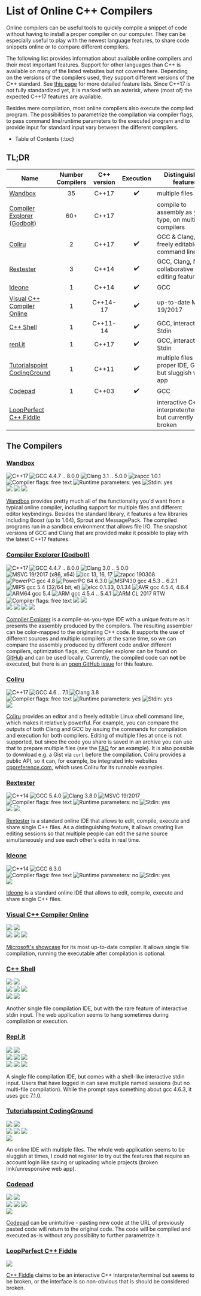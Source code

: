 # List of Online C++ Compilers

Online compilers can be useful tools to quickly compile a snippet of code without having to install a proper compiler on our computer. They can be especially useful to play with the newest language features, to share code snippets online or to compare different compilers.

The following list provides information about available online compilers and their most important features. Support for other languages than C++ is available on many of the listed websites but not covered here.
Depending on the versions of the compilers used, they support different versions of the C++ standard. See [this page](http://en.cppreference.com/w/cpp/compiler_support) for more detailed feature lists. Since C++17 is not fully standardized yet, it is marked with an asterisk, where (most of) the expected C++17 features are available.

Besides mere compilation, most online compilers also execute the compiled program. The possibilities to parametrize the compilation via compiler flags, to pass command line/runtime parameters to the executed program and to provide input for standard input vary between the different compilers.

* Table of Contents
{:toc}

## TL;DR 

| Name | Number Compilers | C++ version | Execution | Distinguishing features | Other Languages |
|------|:----------------:|:-----------:|:---------:|-------------------------|:---------------:|
| [Wandbox](http://melpon.org/wandbox) | 35 | C++17 | ✔️ | multiple files | ✔️ |
| [Compiler Explorer (Godbolt)](http://godbolt.org) | 60+ | C++17 |  | compile to assembly as you type, on multiple compilers | ✔️ |
| [Coliru](http://coliru.stacked-crooked.com) | 2 | C++17 | ✔️ | GCC & Clang, freely editable shell command line |  |
| [Rextester](http://rextester.com/) | 3 | C++14 | ✔️ | GCC, Clang, MSVC, collaborative live editing features | ✔️ |
| [Ideone](https://ideone.com/) | 1 | C++14 | ✔️ | GCC | ✔️ |
| [Visual C++ Compiler Online](http://webcompiler.cloudapp.net/) | 1 | C++14-17 | ✔️ | up-to-date MSVC 19/2017 |  |
| [C++ Shell](http://cpp.sh/) | 1 | C++11-14 | ✔️ | GCC, interactive Stdin |  |
| [repl.it](https://repl.it/languages/cpp11) | 1 | C++17 | ✔️ | GCC, interactive Stdin | ✔️ |
| [Tutorialspoint CodingGround](https://www.tutorialspoint.com/compile_cpp11_online.php) | 1 | C++11 | ✔️ | multiple files like proper IDE, GCC <br/> but sluggish web app |  |
| [Codepad](http://codepad.org/) | 1 | C++03 | ✔️ | GCC | ✔️ |
| [LoopPerfect C++ Fiddle](http://fiddle.jyt.io/) |  | |  | interactive C++ interpreter/terminal, but currently broken |  |

## The Compilers 

### [Wandbox](http://melpon.org/wandbox)
![C++17](https://img.shields.io/badge/C++-17-blue.svg)
![GCC 4.4.7 .. 8.0.0](https://img.shields.io/badge/GCC-4.4.7--8.0.0%20%28HEAD%29-008080.svg)
![Clang 3.1 .. 5.0.0](https://img.shields.io/badge/Clang-3.1--5.0.0%20%28HEAD%29-008080.svg)
![zapcc 1.0.1](https://img.shields.io/badge/zapcc-1.0.1-008080.svg)  
![Compiler flags: free text](https://img.shields.io/badge/flags-free%20text-brightgreen.svg)
![Runtime parameters: yes](https://img.shields.io/badge/runtime%20parameters-yes-brightgreen.svg)
![Stdin: yes](https://img.shields.io/badge/stdin-yes-brightgreen.svg)  
![](https://img.shields.io/badge/multi%20file-yes-ff69b4.svg)
![](https://img.shields.io/badge/libraries-Boost,Sprout,MessagePack-ff69b4.svg)
![](https://img.shields.io/badge/sharing-link-ff69b4.svg)

[Wandbox](http://melpon.org/wandbox) provides pretty much all of the functionality you'd want from a typical online compiler, including support for multiple files and different editor keybindings. 
Besides the standard library, it features a few libraries including Boost (up to 1.64), Sprout and MessagePack. The compiled programs run in a sandbox environment that allows file I/O. 
The snapshot versions of GCC and Clang that are provided make it possible to play with the latest C++17 features.


### [Compiler Explorer (Godbolt)](http://godbolt.org)
![C++17](https://img.shields.io/badge/C++-17-blue.svg)
![GCC 4.4.7 .. 8.0.0](https://img.shields.io/badge/GCC-4.4.7--8.0.0%20%28snapshot%29-008080.svg)
![Clang 3.0 .. 5.0.0](https://img.shields.io/badge/Clang-3.0--5.0.0%20%28trunk%29-008080.svg)
![MSVC 19/2017 (x86, x64)](https://img.shields.io/badge/MSVC-19%2F2017%20%28x86%2C%20x64%29-008080.svg)
![icc 13, 16, 17](https://img.shields.io/badge/icc-13%2F16%2F17-008080.svg)
![zapcc 190308](https://img.shields.io/badge/zapcc-190308-008080.svg)
![PowerPC gcc 4.8](https://img.shields.io/badge/PowerPC%20gcc-4.8-008080.svg)
![PowerPC 64 6.3.0](https://img.shields.io/badge/PowerPC%2064-6.3.0-008080.svg)
![MSP430 gcc 4.5.3 .. 6.2.1](https://img.shields.io/badge/MSP430%20gcc-4.5.3--6.2.1-008080.svg)
![MIPS gcc 5.4 (32/64 bit, el)](https://img.shields.io/badge/MIPS%20gcc-5.4%20%2832%2F64%20bit%2C%20el%29-008080.svg)
![elcc 0.1.33, 0.1.34](https://img.shields.io/badge/elcc-0.1.33%2F0.1.34-008080.svg)
![AVR gcc 4.5.4, 4.6.4](https://img.shields.io/badge/AVR%20gcc-4.5.4%2F4.6.4-008080.svg)
![ARM64 gcc 5.4](https://img.shields.io/badge/ARM64%20gcc-5.4-008080.svg)
![ARM gcc 4.5.4 .. 5.4.1](https://img.shields.io/badge/ARM%20gcc-4.5.4--5.4.1-008080.svg)
![ARM CL 2017 RTW](https://img.shields.io/badge/ARM%20CL-2017%20RTW-008080.svg)  
![Compiler flags: free text](https://img.shields.io/badge/flags-free%20text-brightgreen.svg)
![](https://img.shields.io/badge/assembly-yes-brightgreen.svg)
![](https://img.shields.io/badge/execution-no-red.svg)    
![](https://img.shields.io/badge/interactive-compilation-ff69b4.svg)
![](https://img.shields.io/badge/diff%20assembler-yes-ff69b4.svg)
![](https://img.shields.io/badge/include-github-ff69b4.svg)
![](https://img.shields.io/badge/sharing-link%20|%20embed-ff69b4.svg)

[Compiler Explorer](http://godbolt.org) is a compile-as-you-type IDE with a unique feature as it presents the assembly produced by the compilers. The resulting assembler can be color-mapped to the originating C++ code. It supports the use of different sources and multiple compilers at the same time, so we can compare the assembly produced by different code and/or different compilers, optimization flags, etc. 
Compiler explorer can be found on [GitHub](https://github.com/mattgodbolt/compiler-explorer) and can be used locally.
Currently, the compiled code can **not** be executed, but there is an [open GitHub issue](https://github.com/mattgodbolt/compiler-explorer/issues/429) for this feature.


### [Coliru](http://coliru.stacked-crooked.com)
![C++17](https://img.shields.io/badge/C++-17-blue.svg)
![GCC 4.6 .. 7.1](https://img.shields.io/badge/GCC-4.6--7.1-008080.svg)
![Clang 3.8](https://img.shields.io/badge/Clang-3.8-008080.svg)  
![Compiler flags: free text](https://img.shields.io/badge/flags-free%20text-brightgreen.svg)
![Runtime parameters: yes](https://img.shields.io/badge/runtime%20parameters-yes-brightgreen.svg)
![Stdin: yes](https://img.shields.io/badge/stdin-shell%2Bpipe-brightgreen.svg)  
![](https://img.shields.io/badge/sharing-link-ff69b4.svg)

[Coliru](http://coliru.stacked-crooked.com) provides an editor and a freely editable Linux shell command line, which makes it relatively powerful. For example, you can compare the outputs of both Clang and GCC by issuing the commands for compilation and execution for both compilers. Editing of multiple files at once is not supported, but since the code you share is saved in an archive you can use that to prepare multiple files (see the [FAQ](https://docs.google.com/document/d/18md3rLdgD9f5Wro3i7YYopJBFb_6MPCO8-0ihtxHoyM/edit) for an example). It is also possible to download e.g. a Gist via `curl` before the compilation.
Coliru provides a public API, so it can, for example, be integrated into websites [cppreference.com](cppreference.com), which uses Coliru for its runnable examples.


### [Rextester](http://rextester.com/)

![C++14](https://img.shields.io/badge/C++-14-blue.svg)
![GCC 5.4.0](https://img.shields.io/badge/GCC-5.4.0-008080.svg)
![Clang 3.8.0](https://img.shields.io/badge/Clang-3.8.0-008080.svg) 
![MSVC 19/2017](https://img.shields.io/badge/MSVC-19%2F2017-008080.svg)  
![Compiler flags: free text](https://img.shields.io/badge/flags-free%20text-brightgreen.svg)
![Runtime parameters: no](https://img.shields.io/badge/runtime%20parameters-no-red.svg)
![Stdin: yes](https://img.shields.io/badge/stdin-yes-brightgreen.svg)    
![](https://img.shields.io/badge/sharing-link-ff69b4.svg)
![](https://img.shields.io/badge/interactive-live_editing-ff69b4.svg)


[Rextester](http://rextester.com/) is a standard online IDE that allows to edit, compile, execute and share single C++ files. As a distinguishing feature, it allows creating live editing sessions so that multiple people can edit the same source simultaneously and see each other's edits in real time.


### [Ideone](https://ideone.com/)
![C++14](https://img.shields.io/badge/C++-14-blue.svg)
![GCC 6.3.0](https://img.shields.io/badge/GCC-6.3.0-008080.svg)  
![Compiler flags: free text](https://img.shields.io/badge/flags-predefined-red.svg)
![Runtime parameters: no](https://img.shields.io/badge/runtime%20parameters-no-red.svg)
![Stdin: yes](https://img.shields.io/badge/stdin-yes-brightgreen.svg)  
![](https://img.shields.io/badge/sharing-link-ff69b4.svg)


[Ideone](https://ideone.com/) is a standard online IDE that allows to edit, compile, execute and share single C++ files. 


### [Visual C++ Compiler Online](http://webcompiler.cloudapp.net/)

![](https://img.shields.io/badge/C%2B%2B-14-blue.svg)
![](https://img.shields.io/badge/MSVC-19/2017%20(x86)-008080.svg)  
![](https://img.shields.io/badge/flags-reduced%20set-yellowgreen.svg)
![](https://img.shields.io/badge/runtime%20parameters-yes-brightgreen.svg)
![](https://img.shields.io/badge/stdin-no-red.svg)  

[Microsoft's showcase](http://webcompiler.cloudapp.net/) for its most up-to-date compiler. It allows single file compilation, running the executable after compilation is optional.


### [C++ Shell](http://cpp.sh/)

![](https://img.shields.io/badge/C%2B%2B-11/~14-blue.svg)
![](https://img.shields.io/badge/GCC-4.9.1-008080.svg)  
![](https://img.shields.io/badge/flags-reduced%20set-yellowgreen.svg)
![](https://img.shields.io/badge/runtime%20parameters-no-red.svg)
![](https://img.shields.io/badge/stdin-static%20|%20interactive-brightgreen.svg)  
![](https://img.shields.io/badge/sharing-link-ff69b4.svg)
![](https://img.shields.io/badge/interactive-stdin-ff69b4.svg)

Another single file compilation IDE, but with the rare feature of interactive stdin input. The web application seems to hang sometimes during compilation or execution. 


### [Repl.it](https://repl.it/languages/cpp11)

![](https://img.shields.io/badge/C%2B%2B-17-blue.svg)
![](https://img.shields.io/badge/GCC-7.1.0-008080.svg)  
![](https://img.shields.io/badge/flags-predefined-red.svg)
![](https://img.shields.io/badge/runtime%20parameters-no-red.svg)
![](https://img.shields.io/badge/stdin-static%20|%20interactive-brightgreen.svg)  
![](https://img.shields.io/badge/sharing-link%20|%20embed-ff69b4.svg)
![](https://img.shields.io/badge/save%20session-with%20login-ff69b4.svg)
![](https://img.shields.io/badge/interactive-stdin-ff69b4.svg)

A single file compilation IDE, but comes with a shell-like interactive stdin input. Users that have logged in can save multiple named sessions (but no multi-file compilation). While the prompt says something about gcc 4.6.3, it uses gcc 7.1.0.


### [Tutorialspoint CodingGround](https://www.tutorialspoint.com/compile_cpp11_online.php)

![](https://img.shields.io/badge/C%2B%2B-11-blue.svg)
![](https://img.shields.io/badge/GCC-4.8.5-008080.svg)  
![](https://img.shields.io/badge/flags-yes-brightgreen.svg)
![](https://img.shields.io/badge/runtime%20parameters-yes-brightgreen.svg)
![](https://img.shields.io/badge/stdin-yes-brightgreen.svg)  
![](https://img.shields.io/badge/multi%20file-yes-ff69b4.svg)


An online IDE with multiple files. The whole web application seems to be sluggish at times, I could not register to try out the features that require an account login like saving or uploading whole projects (broken link/unresponsive web app). 


### [Codepad](http://codepad.org/)

![](https://img.shields.io/badge/C%2B%2B-03-blue.svg)
![](https://img.shields.io/badge/GCC-4.1.2-008080.svg)  
![](https://img.shields.io/badge/flags-predefined-red.svg)
![](https://img.shields.io/badge/runtime%20parameters-no-red.svg)
![](https://img.shields.io/badge/stdin-no-red.svg)  
![](https://img.shields.io/badge/sharing-link-ff69b4.svg)

[Codepad](http://codepad.org/) can be unintuitive - pasting new code at the URL of previously pasted code will return to the original code. The code will be compiled and executed as-is without any possibility to further parametrize it.


### [LoopPerfect C++ Fiddle](http://fiddle.jyt.io/)

![](https://img.shields.io/badge/status-broken-lightgrey.svg)

[C++ Fiddle](http://fiddle.jyt.io/) claims to be an interactive C++ interpreter/terminal but seems to be broken, or the interface is so non-obvious that is should be considered broken.


